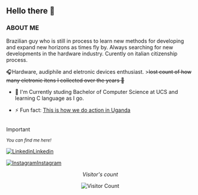 ##             Hello there 👋

### ABOUT ME

Brazilian guy who is still in process to learn new methods for developing and expand new horizons as times fly by. Always searching for new developments in the hardware industry.
Curently on italian citizenship process.

🎧Hardware, audiphile and eletronic devices enthusiast. >~~lost count of how many eletronic itens I collected over the years 🤡~~

- 🌱 I'm Currently studing Bachelor of Computer Science at UCS and learning C language as I go.

- ⚡ Fun fact: [This is how we do action in Uganda](https://youtu.be/rQuD8K7x0qg?si=XWEsGqYdhKuM-Q2w)

##
> [!IMPORTANT]
> <sup>_You can find me here!_</sup>
> 
>[![Linkedin](https://img.icons8.com/?size=20&id=13930&format=png&color=000000)Linkedin](https://www.linkedin.com/in/ericsalvi67/)
>
>[![Instagram](https://img.icons8.com/?size=20&id=Xy10Jcu1L2Su&format=png&color=000000)Instagram](https://www.instagram.com/ericsalvi_/)

 <div align="center">
  
_Visitor's count_

![Visitor Count](https://profile-counter.glitch.me/{ericsalvi67}/count.svg)

</div>

<!--
**ericsalvi67/ericsalvi67** is a ✨ _special_ ✨ repository because its `README.md` (this file) appears on your GitHub profile.

Here are some ideas to get you started:

- 🔭 I’m currently working on ...
- 🌱 I’m currently learning ...
- 👯 I’m looking to collaborate on ...
- 🤔 I’m looking for help with ...
- 💬 Ask me about ...
- 📫 How to reach me: ...
- 😄 Pronouns: ...
- ⚡ Fun fact: ...
-->
